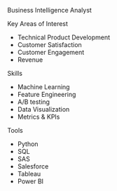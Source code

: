Business Intelligence Analyst

Key Areas of Interest
- Technical Product Development
- Customer Satisfaction
- Customer Engagement
- Revenue

Skills
- Machine Learning
- Feature Engineering
- A/B testing
- Data Visualization
- Metrics & KPIs

Tools
 - Python
 - SQL
 - SAS
 - Salesforce
 - Tableau
 - Power BI


